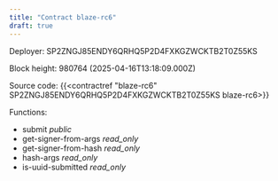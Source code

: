 ```yaml
---
title: "Contract blaze-rc6"
draft: true
---
```

Deployer: SP2ZNGJ85ENDY6QRHQ5P2D4FXKGZWCKTB2T0Z55KS


 



Block height: 980764 (2025-04-16T13:18:09.000Z)

Source code: {{<contractref "blaze-rc6" SP2ZNGJ85ENDY6QRHQ5P2D4FXKGZWCKTB2T0Z55KS blaze-rc6>}}

Functions:

* submit _public_
* get-signer-from-args _read_only_
* get-signer-from-hash _read_only_
* hash-args _read_only_
* is-uuid-submitted _read_only_
